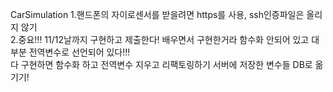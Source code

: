 CarSimulation 1.핸드폰의 자이로센서를 받을려면 https를 사용, ssh인증파일은 올리지 않기<br> 
2.중요!!! 11/12날까지 구현하고 제출한다! 배우면서 구현한거라 함수화 안되어 있고 대부분 전역변수로 선언되어 있다!!! 
<br>다 구현하면 함수화 하고 전역변수 지우고 리팩토링하기 서버에 저장한 변수들 DB로 옮기기!
